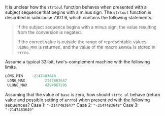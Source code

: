It is unclear how the `strtoul` function behaves when presented with a subject
sequence that begins with a minus sign. The `strtoul` function is described in
subclause 7.10.1.6, which contains the following statements.

> If the subject sequence begins with a minus sign, the value resulting from the
> conversion is negated.
>
> If the correct value is outside the range of representable values, `ULONG_MAX`
> is returned, and the value of the macro `ERANGE` is stored in `errno`.

Assume a typical 32-bit, two's-complement machine with the following limits.

```c
LONG_MIN    -2147483648
 LONG_MAX         2147483647
 ULONG_MAX        4294967295
```

Assuming that the value of `base` is zero, how should `strto ul` behave (return
value and possible setting of `errno`) when present ed with the following
sequences? Case 1: `"-2147483647"` Case 2: `"-2147483648"` Case 3:
`"-2147483649"`
